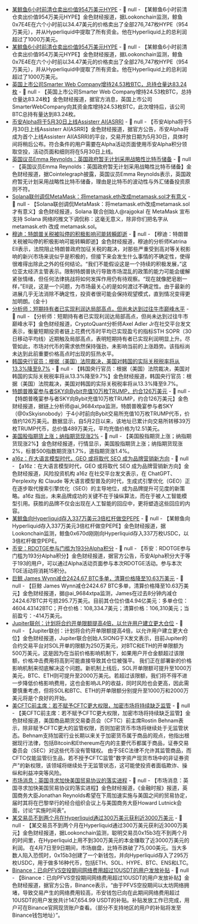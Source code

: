 - [某鲸鱼6小时前清仓卖出价值954万美元HYPE](https://x.com/lookonchain/status/1927972837492675068) - 📰 null - 【某鲸鱼6小时前清仓卖出价值954万美元HYPE】金色财经报道，据Lookonchain监测，鲸鱼0x7E4E在六个小时前以34.47美元的价格卖出了全部276,747枚HYPE（954万美元），并从Hyperliquid中提取了所有资金。他在Hyperliquid上的总利润超过了1000万美元。
- [某鲸鱼6小时前清仓卖出价值954万美元HYPE]() - 📰 null - 【某鲸鱼6小时前清仓卖出价值954万美元HYPE】金色财经报道，据Lookonchain监测，鲸鱼0x7E4E在六个小时前以34.47美元的价格卖出了全部276,747枚HYPE（954万美元），并从Hyperliquid中提取了所有资金。他在Hyperliquid上的总利润超过了1000万美元。
- [英国上市公司Smarter Web Company增持24.53枚BTC，总持仓量达83.24枚]() - 📰 null - 【英国上市公司Smarter Web Company增持24.53枚BTC，总持仓量达83.24枚】金色财经报道，据官方消息，英国上市公司SmarterWebCompany向其资金库增持24.53枚BTC，此次增持后，该公司BTC总持有量达到83.24枚。
- [币安Alpha将于5月30日上线Assisterr AI(ASRR)](https://x.com/binancezh/status/1927968271061635358) - 📰 null - 【币安Alpha将于5月30日上线Assisterr AI(ASRR)】金色财经报道，据官方公告，币安Alpha将成为首个上线Assisterr AI(ASRR)的平台，交易开放日期为5月30日，具体时间将稍后公布。符合条件的用户需要在Alpha活动页面使用币安Alpha积分领取空投，活动页面和细则将在5月30日上线。
- [英国议员Emma Reynolds：英国政府暂无计划采用战略性比特币储备](https://x.com/Cointelegraph/status/1927968309271548352) - 📰 null - 【英国议员Emma Reynolds：英国政府暂无计划采用战略性比特币储备】金色财经报道，据Cointelegraph披露，英国议员Emma Reynolds表示，英国政府暂无计划采用战略性比特币储备，理由是比特币的波动性与外汇储备投资原则不符。
- [Solana联创调侃MetaMask：将metamask.eth改成metamask.sol才有意义]() - 📰 null - 【Solana联创调侃MetaMask：将metamask.eth改成metamask.sol才有意义】金色财经报道，Solana 联合创始人@rajgokal 在 MetaMask 宣布支持 Solana 网络的推文下调侃称：这毫无意义，除非你们把名字从 metamask.eth 改成 metamask.sol。
- [穆迪：特朗普关税被叫停的积极影响可能转瞬即逝]() - 📰 null - 【穆迪：特朗普关税被叫停的积极影响可能转瞬即逝】金色财经报道，穆迪的分析师Katrina Ell表示，法院阻止特朗普政府加征关税的裁决，对那些严重受到高对等关税影响的新兴市场来说似乎是积极的，但接下来会发生什么事情的不确定性，使得很难得出除此之外的任何结论。“我们不能假设这是一个持续的积极发展，”这位亚太经济主管表示。限制特朗普执行导致市场混乱的政策的能力可能会缓解紧张情绪，但任何法律挑战将如何发挥作用仍有待观察。“现在就像肥皂剧一样，”Ell说，这是一个问题，为市场最关心的是如何渡过不确定性。由于最新的进展几乎无法消除不确定性，投资者很可能会保持观望模式，直到情况变得更加明朗。(金十)
- [分析师：短期持有者已实现利润达局部高点，但尚未达到过往牛市巅峰水平](https://x.com/AxelAdlerJr/status/1927962791442346072) - 📰 null - 【分析师：短期持有者已实现利润达局部高点，但尚未达到过往牛市巅峰水平】金色财经报道，CryptoQuant分析师Axel Adler Jr在社交平台发文表示，衡量短期投资者链上花费代币时平均已实现盈亏的指标STH SOPR（30日移动平均线）近期触及局部高点，表明短期持有者已实现利润明显上升。尽管如此，市场对代币的需求依然保持强劲，未影响当前的上涨趋势。该指标尚未达到此前重要价格高点时出现的狂热水平。
- [韩国央行官员：根据（美国）法院裁决，美国对韩国的实际关税税率将从13.3%降至9.7%]() - 📰 null - 【韩国央行官员：根据（美国）法院裁决，美国对韩国的实际关税税率将从13.3%降至9.7%】金色财经报道，韩国央行官员：根据（美国）法院裁决，美国对韩国的实际关税税率将从13.3%降至9.7%。
- [特朗普晚宴参与者SKY向Bybit充值10万枚TRUMP，约合126万美元](https://x.com/ai_9684xtpa/status/1927963799124070875) - 📰 null - 【特朗普晚宴参与者SKY向Bybit充值10万枚TRUMP，约合126万美元】金色财经报道，据链上分析师@ai_9684xtpa监测，特朗普晚宴参与者SKY（@0xSkyisnobody）于4小时前向Bybit交易所充值10万枚TRUMP代币，价值约126万美元。数据显示，自5月2日以来，该地址已累计向交易所转移39万枚TRUMP代币，总价值489万美元，平均充值价格为12.51美元。
- [美国股指期货上涨；纳指期货现涨2%]() - 📰 null - 【美国股指期货上涨；纳指期货现涨2%】金色财经报道，行情显示，美国股指期货上涨；纳指期货现涨2%，标普500指数期货涨1.7%，道指期货涨1.4%。
- [a16z：在大语言模型时代，GEO 或将取代 SEO 成为品牌营销新方向]() - 📰 null - 【a16z：在大语言模型时代，GEO 或将取代 SEO 成为品牌营销新方向】金色财经报道，风险投资机构 a16z 在社交平台发文表示，在 ChatGPT、Perplexity 和 Claude 等大语言模型普及的时代，生成式引擎优化（GEO）正在逐步取代搜索引擎优化（SEO）的主导地位，成为品牌提升可见度的新策略。a16z 指出，未来品牌成功的关键不在于操纵算法，而在于被人工智能模型引用。获胜的品牌不仅会出现在人工智能的回应中，更将塑造这些回应的内容。
- [某鲸鱼向Hyperliquid存入337万美元3倍杠杆做空PEPE](https://x.com/lookonchain/status/1927956975939375442) - 📰 null - 【某鲸鱼向Hyperliquid存入337万美元3倍杠杆做空PEPE】金色财经报道，据Lookonchain监测，鲸鱼0x670d刚刚向Hyperliquid存入337万枚USDC，以3倍杠杆做空PEPE。
- [币安：RDOTGE参与门槛为193分Alpha积分]() - 📰 null - 【币安：RDOTGE参与门槛为193分Alpha积分】金色财经报道，据官方公告，币安Alpha积分大于等于193的用户，可以通过Alpha活动页面参与本次RDOTGE活动。参与本次TGE活动将消耗15积分。
- [巨鲸 James Wynn减仓2424.67 BTC多单，清算价格降至10.63万美元]() - 📰 null - 【巨鲸 James Wynn减仓2424.67 BTC多单，清算价格降至10.63万美元】金色财经报道，据@ai_9684xtpa监测，James在过去8分钟内减仓2424.67BTC并亏损295.7万美元。目前其仓位价值4.94亿美元：多单仓位：4604.43142BTC；开仓价格：108,334.7美元；清算价格：106,310美元；当前盈亏：-414万美元。
- [Jupiter联创：计划将合约开单限额提高4倍，以允许用户建立更大仓位]() - 📰 null - 【Jupiter联创：计划将合约开单限额提高4倍，以允许用户建立更大仓位】金色财经报道，Jupiter联合创始人SIONG于X发文表示，目前Jupiter的合约交易平台对SOL开单的限额为250万美元，对BTC和ETH的开单限额为500万美元，这是因为在当前价格影响机制下，如果用户开仓金额超过该限额，价格冲击费用将高到可能直接导致其仓位被强平。 
我们正在部署新的价格影响机制来彻底解决这个问题。新机制上线后，SOL开单限额可提升至1000万美元，BTC、ETH则可提升至2000万美元。若超过该限额，我们将不得不进一步降低价格影响费用，这也会影响JLP的收益，同时风险也会更高，因此需要慎重考虑，但将SOL和BTC、ETH的开单限额分别提升至1000万和2000万美元将是个良好的开始。
- [美CFTC前主席：若不赋予CFTC更大权限，加密市场将持续缺乏监管](https://cointelegraph.com/news/crypto-vulnerable-without-cftc-authority-rostin-beh) - 📰 null - 【美CFTC前主席：若不赋予CFTC更大权限，加密市场将持续缺乏监管】金色财经报道，美国商品期货交易委员会（CFTC）前主席Rostin Behnam表示，除非赋予CFTC更大的监管权限，否则加密货币市场将继续处于无监管状态。Behnam支持加密行业长期以来关于加密货币属于商品的观点，他指出根据现行法律，包括Bitcoin和Ethereum在内的主要代币都属于商品，证券交易委员会（SEC）对这些代币没有管辖权。 
由于SEC法律不允许其监管商品，而CFTC仅能监管衍生品，若不授予CFTC监管"数字资产现货市场中的非证券资产"的新权限，该领域将继续处于无监管状态，这可能使投资者面临欺诈、操纵和利益冲突等风险。
- [市场消息：英国寻求加快美国贸易协议的落实进程]() - 📰 null - 【市场消息：英国寻求加快美国贸易协议的落实进程】金色财经报道，《金融时报》报道，英国商务大臣Jonathan Reynolds希望在下周加速实施与美国之间的贸易协定，届时其将在巴黎举行的经合组织会议上与美国商务大臣Howard Lutnick会面，讨论“实施时间表”。
- [某交易员不到两个月在Hyperliquid通过300万美元获利近3000万美元](https://x.com/lookonchain/status/1927936310872002680) - 📰 null - 【某交易员不到两个月在Hyperliquid通过300万美元获利近3000万美元】金色财经报道，据Lookonchain监测，聪明交易员0x15b3在不到两个月的时间里，在Hyperliquid上用不到300万美元的本金赚取了近3000万美元的利润。 
在4月7日至9日期间，市场崩盘，比特币跌破了75,000美元。当大多数人陷入恐慌时，0x15b3创建了一个新钱包，并向Hyperliquid存入了295万枚USDC，用于做多16种代币，包括ETH、SOL、HYPE、BTC、ENS和LTC。
- [Binance：已向PFVS空投期间网络费用超过10USDT的用户发放补贴]() - 📰 null - 【Binance：已向PFVS空投期间网络费用超过10USDT的用户发放补贴】金色财经报道，据官方公告，Binance表示，“由于PFVS空投期间以太坊网络拥堵，导致交易产生的网络费用较高，币安钱包已向在此期间网络费用超过10USDT的用户发放共计147,654.99 USDT的补贴。补贴发放工作已完成，用户可在Binance官网现货账户查看。（部分不支持地区的用户的补贴将发至Binance钱包地址）”。
